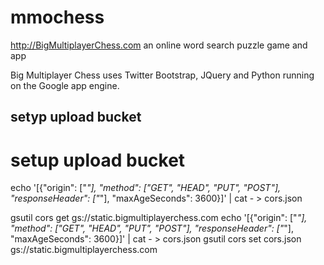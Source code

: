 mmochess
============

http://BigMultiplayerChess.com an online word search puzzle game and app

Big Multiplayer Chess uses Twitter Bootstrap, JQuery and Python running on the Google app engine.



## setyp upload bucket
# setup upload bucket

echo '[{"origin": ["*"], "method": ["GET", "HEAD", "PUT", "POST"], "responseHeader": ["*"], "maxAgeSeconds": 3600}]' | cat - > cors.json

gsutil cors get gs://static.bigmultiplayerchess.com
echo '[{"origin": ["*"], "method": ["GET", "HEAD", "PUT", "POST"], "responseHeader": ["*"], "maxAgeSeconds": 3600}]' | cat - > cors.json
gsutil cors set cors.json gs://static.bigmultiplayerchess.com


